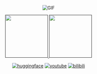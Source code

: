 <div id="title" align=center>

![GIF](https://readme-typing-svg.herokuapp.com?center=true&lines=Ciallo～(∠・ω<+)⌒☆&font=Fira+Code&weight=420&color=F77733AA)

<a href="">
    <img height="135px" src="https://github-readme-stats.vercel.app/api?username=Spr-Aachen&include_all_commits=true&count_private=true&hide_title=true&hide_border=true&show_icons=true&line_height=24&theme=vue"/>
    <img height="135px" src="https://github-readme-stats.vercel.app/api/top-langs/?username=Spr-Aachen&langs_count=8&hide_title=true&hide_border=true&layout=compact&theme=vue"/>
</a>

[![huggingface](https://img.shields.io/badge/HuggingFace-Space-yellow?logo=HuggingFace)](https://huggingface.co/SprAachen)
[![youtube](https://img.shields.io/badge/YouTube-Channel-red?logo=YouTube)](https://www.youtube.com/@Spr_Aachen)
[![bilibili](https://img.shields.io/badge/BiliBili-Space-blue?logo=BiliBili)](https://space.bilibili.com/359461611)

</div>